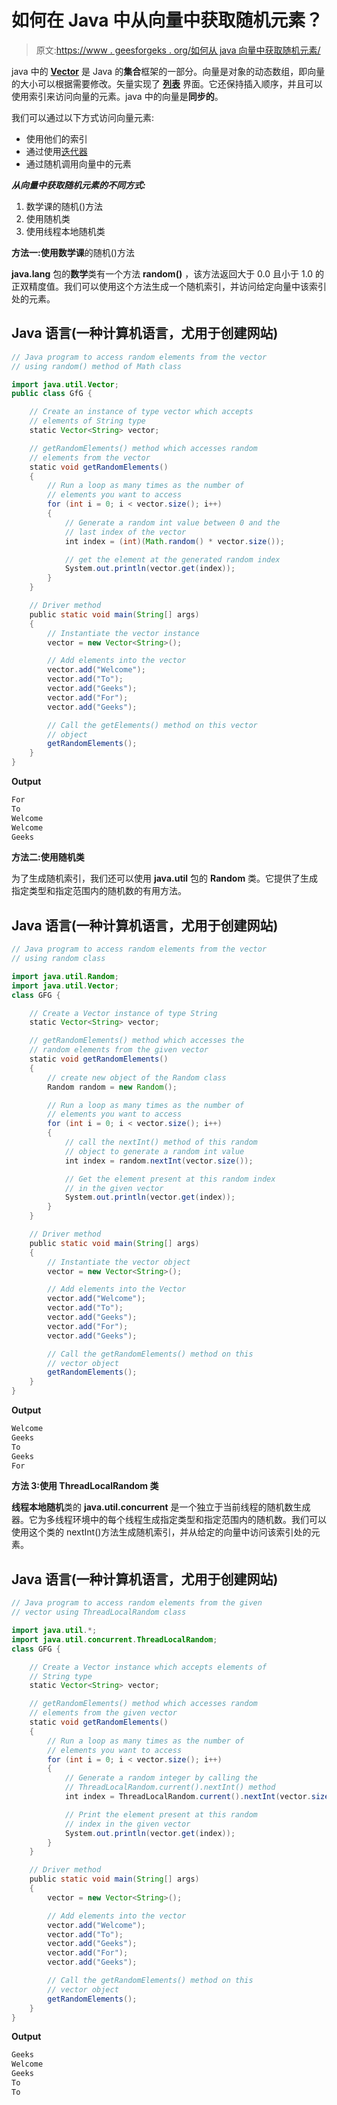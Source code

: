 # 如何在 Java 中从向量中获取随机元素？

> 原文:[https://www . geesforgeks . org/如何从 java 向量中获取随机元素/](https://www.geeksforgeeks.org/how-to-get-random-elements-from-the-vector-in-java/)

java 中的 [**Vector**](https://www.geeksforgeeks.org/java-util-vector-class-java/) 是 Java 的**集合**框架的一部分。向量是对象的动态数组，即向量的大小可以根据需要修改。矢量实现了 [**列表**](https://www.geeksforgeeks.org/list-interface-java-examples/) 界面。它还保持插入顺序，并且可以使用索引来访问向量的元素。java 中的向量是**同步的**。

我们可以通过以下方式访问向量元素:

*   使用他们的索引
*   通过使用[迭代器](https://www.geeksforgeeks.org/iterators-in-java/)
*   通过随机调用向量中的元素

***从向量中获取随机元素的不同方式:***

1.  数学课的随机()方法
2.  使用随机类
3.  使用线程本地随机类

**方法一:使用数学课**的随机()方法

**java.lang** 包的**数学**类有一个方法 **random()** ，该方法返回大于 0.0 且小于 1.0 的正双精度值。我们可以使用这个方法生成一个随机索引，并访问给定向量中该索引处的元素。

## Java 语言(一种计算机语言，尤用于创建网站)

```java
// Java program to access random elements from the vector
// using random() method of Math class

import java.util.Vector;
public class GfG {

    // Create an instance of type vector which accepts
    // elements of String type
    static Vector<String> vector;

    // getRandomElements() method which accesses random
    // elements from the vector
    static void getRandomElements()
    {
        // Run a loop as many times as the number of
        // elements you want to access
        for (int i = 0; i < vector.size(); i++) 
        {
            // Generate a random int value between 0 and the
            // last index of the vector
            int index = (int)(Math.random() * vector.size());

            // get the element at the generated random index
            System.out.println(vector.get(index));
        }
    }

    // Driver method
    public static void main(String[] args)
    {
        // Instantiate the vector instance
        vector = new Vector<String>();

        // Add elements into the vector
        vector.add("Welcome");
        vector.add("To");
        vector.add("Geeks");
        vector.add("For");
        vector.add("Geeks");

        // Call the getElements() method on this vector
        // object
        getRandomElements();
    }
}
```

**Output**

```java
For
To
Welcome
Welcome
Geeks
```

**方法二:使用随机类**

为了生成随机索引，我们还可以使用 **java.util** 包的 **Random** 类。它提供了生成指定类型和指定范围内的随机数的有用方法。

## Java 语言(一种计算机语言，尤用于创建网站)

```java
// Java program to access random elements from the vector
// using random class

import java.util.Random;
import java.util.Vector;
class GFG {

    // Create a Vector instance of type String
    static Vector<String> vector;

    // getRandomElements() method which accesses the
    // random elements from the given vector
    static void getRandomElements()
    {
        // create new object of the Random class
        Random random = new Random();

        // Run a loop as many times as the number of
        // elements you want to access
        for (int i = 0; i < vector.size(); i++)
        {
            // call the nextInt() method of this random
            // object to generate a random int value
            int index = random.nextInt(vector.size());

            // Get the element present at this random index
            // in the given vector
            System.out.println(vector.get(index));
        }
    }

    // Driver method
    public static void main(String[] args)
    {
        // Instantiate the vector object
        vector = new Vector<String>();

        // Add elements into the Vector
        vector.add("Welcome");
        vector.add("To");
        vector.add("Geeks");
        vector.add("For");
        vector.add("Geeks");

        // Call the getRandomElements() method on this
        // vector object
        getRandomElements();
    }
}
```

**Output**

```java
Welcome
Geeks
To
Geeks
For
```

**方法 3:使用 ThreadLocalRandom 类**

**线程本地随机**类的 **java.util.concurrent** 是一个独立于当前线程的随机数生成器。它为多线程环境中的每个线程生成指定类型和指定范围内的随机数。我们可以使用这个类的 nextInt()方法生成随机索引，并从给定的向量中访问该索引处的元素。

## Java 语言(一种计算机语言，尤用于创建网站)

```java
// Java program to access random elements from the given
// vector using ThreadLocalRandom class

import java.util.*;
import java.util.concurrent.ThreadLocalRandom;
class GFG {

    // Create a Vector instance which accepts elements of
    // String type
    static Vector<String> vector;

    // getRandomElements() method which accesses random
    // elements from the given vector
    static void getRandomElements()
    {
        // Run a loop as many times as the number of
        // elements you want to access
        for (int i = 0; i < vector.size(); i++) 
        {
            // Generate a random integer by calling the
            // ThreadLocalRandom.current().nextInt() method
            int index = ThreadLocalRandom.current().nextInt(vector.size());

            // Print the element present at this random
            // index in the given vector
            System.out.println(vector.get(index));
        }
    }

    // Driver method
    public static void main(String[] args)
    {
        vector = new Vector<String>();

        // Add elements into the vector
        vector.add("Welcome");
        vector.add("To");
        vector.add("Geeks");
        vector.add("For");
        vector.add("Geeks");

        // Call the getRandomElements() method on this
        // vector object
        getRandomElements();
    }
}
```

**Output**

```java
Geeks
Welcome
Geeks
To
To
```